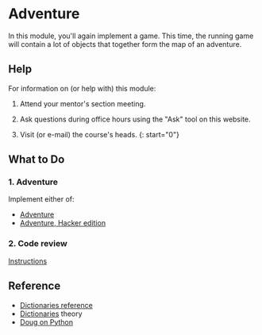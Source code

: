 # Adventure

In this module, you'll again implement a game. This time, the running game will contain a lot of objects that together form the map of an adventure.


## Help

For information on (or help with) this module:

1. Attend your mentor's section meeting.

1. Ask questions during office hours using the "Ask" tool on this website.

1. Visit (or e-mail) the course's heads.
{: start="0"}


## What to Do

### 1. Adventure

Implement either of:

- [Adventure](/problems/adventure-less)
- [Adventure, Hacker edition](/problems/adventure-more)

### 2. Code review

[Instructions](/reviews/hangman)

## Reference

- [Dictionaries reference](https://docs.python.org/3/library/stdtypes.html#typesmapping)
- [Dictionaries](http://greenteapress.com/thinkpython/html/thinkpython012.html) theory
- [Doug on Python](https://www.youtube.com/watch?v=mgBpcQRDtl0)

